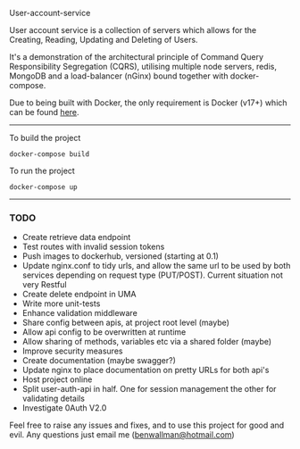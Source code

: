 User-account-service

User account service is a collection of servers which allows for the Creating, Reading, Updating and Deleting of Users.

It's a demonstration of the architectural principle of Command Query Responsibility Segregation (CQRS), utilising multiple node servers, redis, MongoDB and a load-balancer (nGinx) bound together with docker-compose.

Due to being built with Docker, the only requirement is Docker (v17+) which can be found [here](https://www.docker.com/get-docker).


----------

To build the project

```
docker-compose build
```

To run the project

```
docker-compose up
```


----------


### TODO
 - Create retrieve data endpoint
 - Test routes with invalid session tokens
 - Push images to dockerhub, versioned (starting at 0.1)
 - Update nginx.conf to tidy urls, and allow the same url to be used by both services depending on request type (PUT/POST). Current situation not very Restful
 - Create delete endpoint in UMA
 - Write more unit-tests
 - Enhance validation middleware
 - Share config between apis, at project root level (maybe)
 - Allow api config to be overwritten at runtime
 - Allow sharing of methods, variables etc via a shared folder (maybe)
 - Improve security measures
 - Create documentation (maybe swagger?)
 - Update nginx to place documentation on pretty URLs for both api's 
 - Host project online
 - Split user-auth-api in half. One for session management the other for validating details
 - Investigate 0Auth V2.0


Feel free to raise any issues and fixes, and to use this project for good and evil. Any questions just email me (benwallman@hotmail.com)
